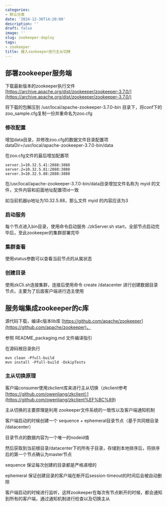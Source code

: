```yaml
---
categories:
- 默认分类
date: '2024-12-30T14:20:00'
description: ''
draft: false
image: ''
slug: zookeeper-deploy
tags:
- zookeeper
title: 接入zookeeper进行主从切换
---
```


## 部署zookeeper服务端

下载最新版本的zookeeper执行文件 [https://archive.apache.org/dist/zookeeper/zookeeper-3.7.0/](https://archive.apache.org/dist/zookeeper/zookeeper-3.7.0/)

将下载的包解压到 /usr/local/apache-zookeeper-3.7.0-bin 目录下，将conf下的zoo_sample.cfg复制一份并重命名为zoo.cfg

### 修改配置

增加data目录，并修改zoo.cfg的数据文件目录配置项 dataDir=/usr/local/apache-zookeeper-3.7.0-bin/data

在zoo.cfg文件的最后增加配置项

```
server.1=10.32.5.41:2888:3888
server.2=10.32.5.81:2888:3888
server.3=10.32.5.88:2888:3888
```

在/usr/local/apache-zookeeper-3.7.0-bin/data目录增加文件名称为 myid 的文件，文件内容和前面地址配置项id一致

如当前机器ip地址为10.32.5.88，那么文件 myid 的内容应该为3

### 启动服务

每个节点进入bin目录，使用命令启动服务 ./zkServer.sh start，全部节点启动完毕后，至此zookeeper的集群部署完毕

### 集群查看

使用status参数可以查看当前节点的从属状态

### 创建目录

使用zkCli.sh连接集群，连接后使用命令 create /datacenter 进行创建数据目录节点，主要为了后面客户端进行选主使用

## 服务端集成zookeeper的c库

源代码下载，编译c版本lib库 [https://github.com/apache/zookeeper](https://github.com/apache/zookeeper)，

参照 README_packaging.md 文件编译指引

在源码根目录执行

```shell
mvn clean -Pfull-build
mvn install -Pfull-build -DskipTests
```

### 主从切换原理

客户端consumer使用zkclient库来进行主从切换（zkclient参考 [https://github.com/owenliang/zkclient）](https://github.com/owenliang/zkclient%EF%BC%89)

主从切换的主要原理是利用 zookeeper文件系统的一致性以及客户端通知机制

客户端启动的时候创建一个 sequence + ephemeral目录节点（基于共同根目录 /datacenter）

目录节点的数据内容为一个唯一的nodeid值

然后获取到当前根目录/datacenter下的所有子目录，存储到本地排序后，将排序后的第一个节点确认为master节点

sequence 保证每次创建的目录都是严格递增的

ephemeral 保证创建目录的客户端在断开后session-timeout的时间后会被自动删除

客户端启动的时候进行监听，这样zookeeper在每次有节点断开的时候，都会通知到所有的客户端，通过通知机制进行检查以及切换主从
